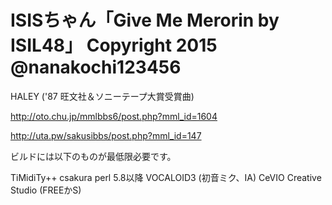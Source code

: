 ISISちゃん「Give Me Merorin by ISIL48」
Copyright 2015 @nanakochi123456
================

HALEY ('87 旺文社＆ソニーテープ大賞受賞曲)

http://oto.chu.jp/mmlbbs6/post.php?mml_id=1604

http://uta.pw/sakusibbs/post.php?mml_id=147

ビルドには以下のものが最低限必要です。

TiMidiTy++
csakura
perl 5.8以降
VOCALOID3 (初音ミク、IA)
CeVIO Creative Studio (FREEかS)
